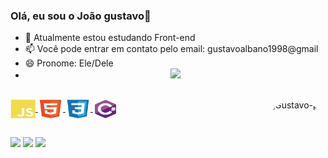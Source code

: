 ### Olá, eu sou o João gustavo👋


- 🌱 Atualmente estou estudando Front-end
- 📫 Você pode entrar em contato pelo email: gustavoalbano1998@gmail
- 😄 Pronome: Ele/Dele
- <div align="center">
  <a href="https://github.com/GustavoAlbano98">
  <img height="150em" src="https://github-readme-stats.vercel.app/api?username=GustavoAlbano98&show_icons=true&theme=chartreuse-dark&include_all_commits=true&count_private=true"/>
<div style="display: inline_block"><br>
  <img align="center" alt="Rafa-Js" height="30" width="40" src="https://raw.githubusercontent.com/devicons/devicon/master/icons/javascript/javascript-plain.svg">
  <img align="center" alt="Rafa-HTML" height="30" width="40" src="https://raw.githubusercontent.com/devicons/devicon/master/icons/html5/html5-original.svg">
  <img align="center" alt="Rafa-CSS" height="30" width="40" src="https://raw.githubusercontent.com/devicons/devicon/master/icons/css3/css3-original.svg">
  <img align="center" alt="Rafa-Csharp" height="30" width="40" src="https://raw.githubusercontent.com/devicons/devicon/master/icons/csharp/csharp-original.svg">
  <img align="right" alt="Gustavo-pic" height="150" style="border-radius:50px;" src="https://lh3.googleusercontent.com/ihwrcU4_i_SfUo7OZKa-DvlL1WJr5p0mJ7SI3TjUDcUm0TyTgHkjSf4sE4Ql-S8KOFO-PO1i4nXz47SHW1y9a6I=w1280">
  
  ##
 
<div> 
  <a href="https://instagram.com/gustavoalbano1998" target="_blank"><img src="https://img.shields.io/badge/-Instagram-%23E4405F?style=for-the-badge&logo=instagram&logoColor=white" target="_blank"></a>
  <a href = "mailto:gustavoalbano1998@gmail.com"><img src="https://img.shields.io/badge/Gmail-D14836?style=for-the-badge&logo=gmail&logoColor=white" target="_blank"></a>
  <a href="https://www.linkedin.com/in/gustavo-costa-06398712" target="_blank"><img src="https://img.shields.io/badge/-LinkedIn-%230077B5?style=for-the-badge&logo=linkedin&logoColor=white" target="_blank"></a> 
 
 
</div>


